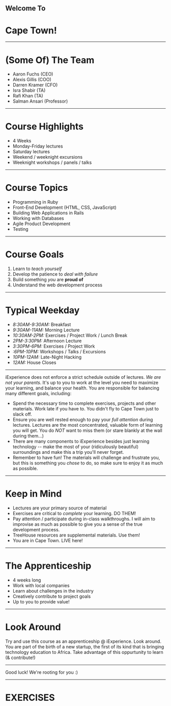 ## Welcome To 
# Cape Town!

---

# (Some Of) The Team

* Aaron Fuchs (CEO)
* Alexis Gillis (COO)
* Darren Kramer (CFO)
* Isra Shabir (TA)
* Rafi Khan (TA)
* Salman Ansari (Professor)

---

# Course Highlights

* 4 Weeks
* Monday-Friday lectures
* Saturday lectures
* Weekend / weeknight excursions
* Weeknight workshops / panels / talks

---

# Course Topics

* Programming in Ruby
* Front-End Development (HTML, CSS, JavaScript)
* Building Web Applications in Rails
* Working with Databases
* Agile Product Development
* Testing

---

# Course Goals

1. Learn to *teach yourself*
2. Develop the patience to *deal with failure*
3. Build something *you* are **proud of**
4. Understand the web development process

---

# Typical Weekday

* *8:30AM-9:30AM:* Breakfast
* *9:30AM-11AM:* Morning Lecture
* *10:30AM-2PM:* Exercises / Project Work / Lunch Break
* *2PM-3:30PM:* Afternoon Lecture
* *3:30PM-6PM:* Exercises / Project Work
* *:6PM-10PM:* Workshops / Talks / Excursions
* *10PM-12AM:* Late-Night Hacking
* *12AM:* House Closes

---

iExperience does not enforce a strict schedule outside of lectures. *We are not your parents*. It's up to you to work at the level you need to maximize your learning, and balance your health. You are responsible for balancing many different goals, including:

* Spend the necessary time to complete exercises, projects and other materials. Work late if you have to. You didn't fly to Cape Town just to slack off.
* Ensure you are well rested enough to pay your *full attention* during lectures. Lectures are the most concentrated, valuable form of learning you will get. You do *NOT* want to miss them (or stare blankly at the wall during them...)
* There are many components to iExperience besides just learning technology -- make the most of your (ridiculously beautiful) surroundings and make this a trip you'll never forget.
* Remember to have fun! The materials will challenge and frustrate you, but this is something you *chose* to do, so make sure to enjoy it as much as possible.

---

# Keep in Mind

* Lectures are your primary source of material
* Exercises are critical to *complete* your learning. DO THEM!
* Pay attention / participate during in-class walkthroughs. I will aim to improvise as much as possible to give you a sense of the true development process.
* TreeHouse resources are supplemental materials. Use them!
* You are in Cape Town. LIVE here!

---

# The Apprenticeship

* 4 weeks long
* Work with local companies
* Learn about challenges in the industry
* Creatively contribute to project goals
* Up to you to provide value!

---

# Look Around

Try and use this course as an apprenticeship @ iExperience. Look around. You are part of the birth of a new startup, the first of its kind that is bringing technology education to Africa. Take advantage of this oppurtunity to learn (& contribute!)

---

Good luck! We're rooting for you :)

---

# EXERCISES